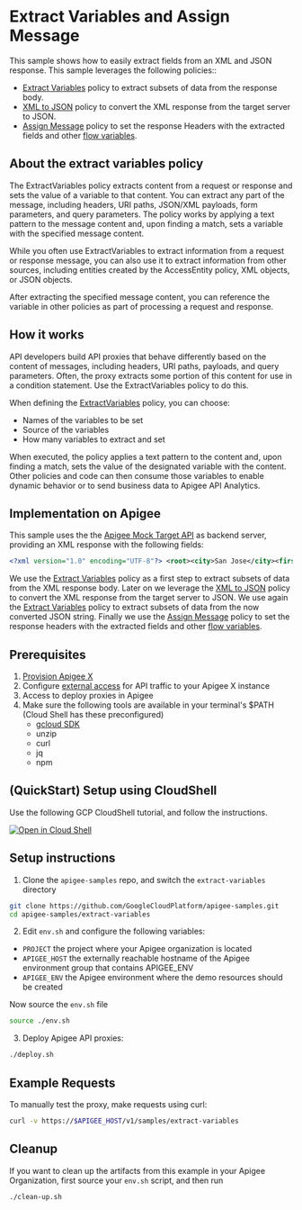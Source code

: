 # Extract Variables and Assign Message

This sample shows how to easily extract fields from an XML and JSON response. This sample leverages the following policies::

* [Extract Variables](https://cloud.google.com/apigee/docs/api-platform/reference/policies/extract-variables-policy) policy to extract subsets of data from the response body.
* [XML to JSON](https://cloud.google.com/apigee/docs/api-platform/reference/policies/xml-json-policy) policy to convert the XML response from the target server to JSON.
* [Assign Message](https://cloud.google.com/apigee/docs/api-platform/reference/policies/assign-message-policy?hl=en) policy to set the response Headers with the extracted fields and other [flow variables](https://cloud.google.com/apigee/docs/api-platform/fundamentals/introduction-flow-variables).

## About the extract variables policy

The ExtractVariables policy extracts content from a request or response and sets the value of a variable to that content. You can extract any part of the message, including headers, URI paths, JSON/XML payloads, form parameters, and query parameters. The policy works by applying a text pattern to the message content and, upon finding a match, sets a variable with the specified message content.

While you often use ExtractVariables to extract information from a request or response message, you can also use it to extract information from other sources, including entities created by the AccessEntity policy, XML objects, or JSON objects.

After extracting the specified message content, you can reference the variable in other policies as part of processing a request and response.

## How it works

API developers build API proxies that behave differently based on the content of messages, including headers, URI paths, payloads, and query parameters. Often, the proxy extracts some portion of this content for use in a condition statement. Use the ExtractVariables policy to do this.

When defining the [ExtractVariables](https://cloud.google.com/apigee/docs/api-platform/reference/policies/extract-variables-policy?hl=en) policy, you can choose:

* Names of the variables to be set
* Source of the variables
* How many variables to extract and set

When executed, the policy applies a text pattern to the content and, upon finding a match, sets the value of the designated variable with the content. Other policies and code can then consume those variables to enable dynamic behavior or to send business data to Apigee API Analytics.

## Implementation on Apigee

This sample uses the the [Apigee Mock Target API](https://apidocs.apigee.com/docs/mock-target/1/overview) as backend server, providing an XML response with the following fields:

```xml
<?xml version="1.0" encoding="UTF-8"?> <root><city>San Jose</city><firstName>John</firstName><lastName>Doe</lastName><state>CA</state></root>
```

We use the  [Extract Variables](https://cloud.google.com/apigee/docs/api-platform/reference/policies/extract-variables-policy) policy as a first step to extract subsets of data from the XML response body.
Later on we leverage the [XML to JSON](https://cloud.google.com/apigee/docs/api-platform/reference/policies/xml-json-policy) policy to convert the XML response from the target server to JSON.
We use again the  [Extract Variables](https://cloud.google.com/apigee/docs/api-platform/reference/policies/extract-variables-policy) policy to extract subsets of data from the now converted JSON string.
Finally we use the [Assign Message](https://cloud.google.com/apigee/docs/api-platform/reference/policies/assign-message-policy?hl=en) policy to set the response headers with the extracted fields and other [flow variables](https://cloud.google.com/apigee/docs/api-platform/reference/variables-reference).

## Prerequisites

1. [Provision Apigee X](https://cloud.google.com/apigee/docs/api-platform/get-started/provisioning-intro)
2. Configure [external access](https://cloud.google.com/apigee/docs/api-platform/get-started/configure-routing#external-access) for API traffic to your Apigee X instance
3. Access to deploy proxies in Apigee
4. Make sure the following tools are available in your terminal's $PATH (Cloud Shell has these preconfigured)
    * [gcloud SDK](https://cloud.google.com/sdk/docs/install)
    * unzip
    * curl
    * jq
    * npm

## (QuickStart) Setup using CloudShell

Use the following GCP CloudShell tutorial, and follow the instructions.

[![Open in Cloud Shell](https://gstatic.com/cloudssh/images/open-btn.png)](https://ssh.cloud.google.com/cloudshell/open?cloudshell_git_repo=https://github.com/GoogleCloudPlatform/apigee-samples&cloudshell_git_branch=main&cloudshell_workspace=.&cloudshell_tutorial=extract-variables/docs/cloudshell-tutorial.md)

## Setup instructions

1. Clone the `apigee-samples` repo, and switch the `extract-variables` directory

```bash
git clone https://github.com/GoogleCloudPlatform/apigee-samples.git
cd apigee-samples/extract-variables
```

2. Edit `env.sh` and configure the following variables:

* `PROJECT` the project where your Apigee organization is located
* `APIGEE_HOST` the externally reachable hostname of the Apigee environment group that contains APIGEE_ENV
* `APIGEE_ENV` the Apigee environment where the demo resources should be created

Now source the `env.sh` file

```bash
source ./env.sh
```

3. Deploy Apigee API proxies:

```bash
./deploy.sh
```

## Example Requests

To manually test the proxy, make requests using curl:

```bash
curl -v https://$APIGEE_HOST/v1/samples/extract-variables
```

## Cleanup

If you want to clean up the artifacts from this example in your Apigee Organization, first source your `env.sh` script, and then run

```bash
./clean-up.sh
```
